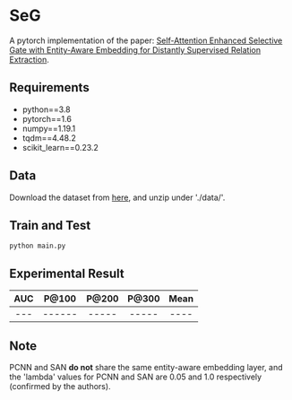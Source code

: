# SeG
A pytorch implementation of the paper: [Self-Attention Enhanced Selective Gate with Entity-Aware Embedding for Distantly Supervised Relation Extraction](https://arxiv.org/pdf/1911.11899.pdf).

## Requirements
* python==3.8
* pytorch==1.6
* numpy==1.19.1
* tqdm==4.48.2
* scikit_learn==0.23.2

## Data
Download the dataset from [here](https://github.com/thunlp/HNRE/tree/master/raw_data), and unzip under './data/'.

## Train and Test
```
python main.py
```

## Experimental Result

| AUC | P@100  | P@200 | P@300 | Mean |
| :-: | :----: | :---: | :---: | :--: |
| --- | ------ | ----- | ----- | ---- |

## Note
PCNN and SAN **do not** share the same entity-aware embedding layer, and the 'lambda' values for PCNN and SAN are 0.05 and 1.0 respectively (confirmed by the authors).
